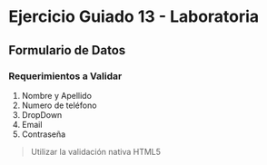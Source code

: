 # Ejercicio Guiado 13 - Laboratoria

## Formulario de Datos 

### Requerimientos a Validar
1. Nombre y Apellido
2. Numero de teléfono
3. DropDown
4. Email
5. Contraseña

>Utilizar la validación nativa  HTML5 

